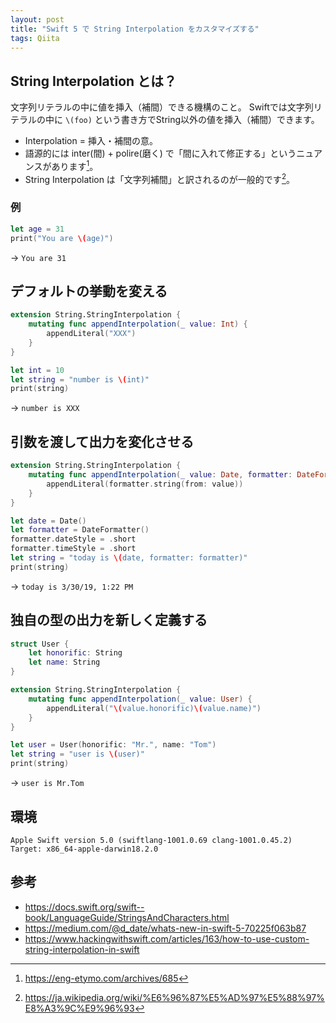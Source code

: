 ```yaml
---
layout: post
title: "Swift 5 で String Interpolation をカスタマイズする"
tags: Qiita
---
```



## String Interpolation とは？

文字列リテラルの中に値を挿入（補間）できる機構のこと。
Swiftでは文字列リテラルの中に `\(foo)` という書き方でString以外の値を挿入（補間）できます。

* Interpolation = 挿入・補間の意。
* 語源的には inter(間) + polire(磨く) で「間に入れて修正する」というニュアンスがあります[^2]。
* String Interpolation は「文字列補間」と訳されるのが一般的です[^1]。


### 例

```swift
let age = 31
print("You are \(age)")
```

-> `You are 31`


## デフォルトの挙動を変える
```swift
extension String.StringInterpolation {
    mutating func appendInterpolation(_ value: Int) {
        appendLiteral("XXX")
    }
}

let int = 10
let string = "number is \(int)"
print(string)
```

-> `number is XXX`


## 引数を渡して出力を変化させる
```swift
extension String.StringInterpolation {
    mutating func appendInterpolation(_ value: Date, formatter: DateFormatter) {
        appendLiteral(formatter.string(from: value))
    }
}

let date = Date()
let formatter = DateFormatter()
formatter.dateStyle = .short
formatter.timeStyle = .short
let string = "today is \(date, formatter: formatter)"
print(string)
```

-> `today is 3/30/19, 1:22 PM`


## 独自の型の出力を新しく定義する

```swift
struct User {
    let honorific: String
    let name: String
}

extension String.StringInterpolation {
    mutating func appendInterpolation(_ value: User) {
        appendLiteral("\(value.honorific)\(value.name)")
    }
}

let user = User(honorific: "Mr.", name: "Tom")
let string = "user is \(user)"
print(string)
```

-> `user is Mr.Tom`


## 環境
```
Apple Swift version 5.0 (swiftlang-1001.0.69 clang-1001.0.45.2)
Target: x86_64-apple-darwin18.2.0
```

## 参考
- https://docs.swift.org/swift--book/LanguageGuide/StringsAndCharacters.html 
- https://medium.com/@d_date/whats-new-in-swift-5-70225f063b87
- https://www.hackingwithswift.com/articles/163/how-to-use-custom-string-interpolation-in-swift 

[^1]: https://ja.wikipedia.org/wiki/%E6%96%87%E5%AD%97%E5%88%97%E8%A3%9C%E9%96%93
[^2]: https://eng-etymo.com/archives/685
